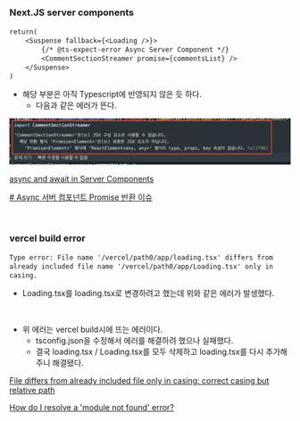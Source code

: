 ### Next.JS server components

```TSX
return(
    <Suspense fallback={<Loading />}>
        {/* @ts-expect-error Async Server Component */}
        <CommentSectionStreamer promise={commentsList} />
    </Suspense>
)
```

- 해당 부분은 아직 Typescript에 반영되지 않은 듯 하다.
  - 다음과 같은 에러가 뜬다.

![server component type error](../screen/server-components-type-error.png)

[async and await in Server Components](https://nextjs.org/docs/app/building-your-application/data-fetching/fetching#async-and-await-in-server-components)

[# Async 서버 컴포넌트 Promise 반환 이슈](https://curryyou.tistory.com/529)

<br>

### vercel build error

```
Type error: File name '/vercel/path0/app/loading.tsx' differs from already included file name '/vercel/path0/app/Loading.tsx' only in casing.
```

- Loading.tsx를 loading.tsx로 변경하려고 했는데 위와 같은 에러가 발생했다.

<br>

- 위 에러는 vercel build시에 뜨는 에러이다.
  - tsconfig.json을 수정해서 에러를 해결하려 했으나 실패했다.
  - 결국 loading.tsx / Loading.tsx를 모두 삭제하고 loading.tsx를 다시 추가해주니 해결됐다.

[File differs from already included file only in casing: correct casing but relative path](https://github.com/microsoft/TypeScript/issues/25460)

[How do I resolve a 'module not found' error?](https://vercel.com/guides/how-do-i-resolve-a-module-not-found-error)
